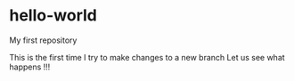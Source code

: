 # hello-world
My first repository

This is the first time I try to make changes to a new branch
Let us see what happens !!!

